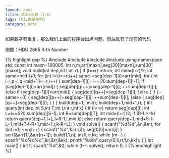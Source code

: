 ```yaml
---
layout: post
title: 区间k小数（1.5）
tags: [OI,数据结构]
category: note
---
```


如果数字有重复，那么我们上面的程序会出点问题，然后就有了现在的代码

例题：HDU 2665 K-th Number

{% highlight cpp %}
#include <iostream>
#include <cstdio>
#include <cstring>
#include <algorithm>
using namespace std;
const int maxn=100005;
int n,m,arr[maxn],seg[30][maxn],sum[30][maxn];
void build(int dep,int l,int r)
{
    if (l==r)
        return;
    int mid=(l+r)/2;
    int same=mid-l+1;
    for (int i=l;i<=r;i++)
        same-=seg[dep-1][i]<arr[mid];
    for (int i=l,p=l,q=mid+1;i<=r;i++)
    {
        sum[dep-1][i]=i==l?0:sum[dep-1][i-1];
        if (seg[dep-1][i]<arr[mid])
        {
            seg[dep][p++]=seg[dep-1][i];
            ++sum[dep-1][i];
        }else if (seg[dep-1][i]>arr[mid])
        {
            seg[dep][q++]=seg[dep-1][i];
        }else
        {
            if (--same>=0)
            {
                seg[dep][p++]=seg[dep-1][i];
                ++sum[dep-1][i];
            }else
            {
                seg[dep][q++]=seg[dep-1][i];
            }
        }
    }
    build(dep+1,l,mid);
    build(dep+1,mid+1,r);
}
int query(int dep,int S,int T,int l,int r,int k)
{
    if (l==r)
        return seg[dep][l];
    int L=l==S?0:sum[dep][S-1];
    int R=sum[dep][T];
    int mid=(l+r)/2;
    if (R-L>=k)
        return query(dep+1,l+L,l+R-1,l,mid,k);
    else
        return query(dep+1,mid+S-l-L+1,mid+T-l-R+1,mid+1,r,k-R+L);
}
void solve()
{
    scanf("%d%d",&n,&m);
    for (int i=1;i<=n;i++)
    {
        scanf("%d",&arr[i]);
        seg[0][i]=arr[i];
    }
    sort(&arr[1],&arr[n+1]);
    build(1,1,n);
    int ll,rr,kk;
    while (m--)
    {
        scanf("%d%d%d",&ll,&rr,&kk);
        printf("%d\n",query(0,ll,rr,1,n,kk));
    }
}
int main()
{
    int t;
    scanf("%d",&t);
    while (t--)
        solve();
    return 0;
}
{% endhighlight %}
